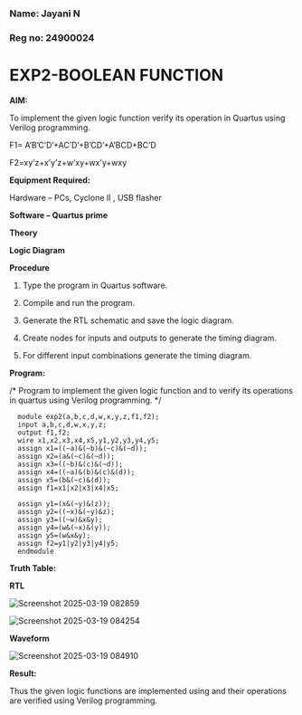 ### Name: Jayani N
### Reg no: 24900024


# EXP2-BOOLEAN FUNCTION

**AIM:**

To implement the given logic function verify its operation in Quartus using Verilog programming.

F1= A’B’C’D’+AC’D’+B’CD’+A’BCD+BC’D 

F2=xy’z+x’y’z+w’xy+wx’y+wxy

**Equipment Required:**

Hardware – PCs, Cyclone II , USB flasher

**Software – Quartus prime**

**Theory**

**Logic Diagram**

**Procedure**

1.	Type the program in Quartus software.

2.	Compile and run the program.

3.	Generate the RTL schematic and save the logic diagram.

4.	Create nodes for inputs and outputs to generate the timing diagram.

5.	For different input combinations generate the timing diagram.


**Program:**

/* Program to implement the given logic function and to verify its operations in quartus using Verilog programming. */

      module exp2(a,b,c,d,w,x,y,z,f1,f2);
      input a,b,c,d,w,x,y,z;
      output f1,f2;
      wire x1,x2,x3,x4,x5,y1,y2,y3,y4,y5;
      assign x1=((~a)&(~b)&(~c)&(~d));
      assign x2=(a&(~c)&(~d));
      assign x3=((~b)&(c)&(~d));
      assign x4=((~a)&(b)&(c)&(d));
      assign x5=(b&(~c)&(d));
      assign f1=x1|x2|x3|x4|x5;
      
      assign y1=(x&(~y)&(z));
      assign y2=((~x)&(~y)&z);
      assign y3=((~w)&x&y);
      assign y4=(w&(~x)&(y));
      assign y5=(w&x&y);
      assign f2=y1|y2|y3|y4|y5;
      endmodule





**Truth Table:**


**RTL**

![Screenshot 2025-03-19 082859](https://github.com/user-attachments/assets/43e2bebb-c89c-454f-a2c9-3dfe274233d8)

![Screenshot 2025-03-19 084254](https://github.com/user-attachments/assets/77f305ee-4fa5-405b-9b70-aecde40ea7e3)



**Waveform**

![Screenshot 2025-03-19 084910](https://github.com/user-attachments/assets/ab529e03-3395-4706-ae73-2123dce2b70b)

**Result:**

Thus the given logic functions are implemented using and their operations are verified using Verilog programming.

